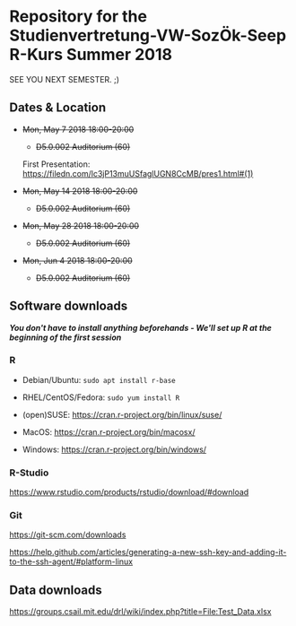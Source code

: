 # Repository for the Studienvertretung-VW-SozÖk-Seep R-Kurs Summer 2018

SEE YOU NEXT SEMESTER. ;)

## Dates & Location

- ~~Mon, May 7  2018	18:00-20:00~~
   + ~~D5.0.002 Auditorium (60)~~
   
   First Presentation: https://filedn.com/lc3jP13muUSfaglUGN8CcMB/pres1.html#(1)
   
- ~~Mon, May 14 2018	18:00-20:00~~	
   + ~~D5.0.002 Auditorium (60)~~
   
- ~~Mon, May 28 2018	18:00-20:00~~	
   + ~~D5.0.002 Auditorium (60)~~
   
- ~~Mon, Jun 4  2018	18:00-20:00~~
   + ~~D5.0.002 Auditorium (60)~~

## Software downloads

***You don't have to install anything beforehands - We'll set up R at the beginning of the first session***

### R

- Debian/Ubuntu: `sudo apt install r-base`

- RHEL/CentOS/Fedora: `sudo yum install R`

- (open)SUSE: https://cran.r-project.org/bin/linux/suse/

- MacOS: https://cran.r-project.org/bin/macosx/

- Windows: https://cran.r-project.org/bin/windows/

### R-Studio

https://www.rstudio.com/products/rstudio/download/#download

### Git

https://git-scm.com/downloads

https://help.github.com/articles/generating-a-new-ssh-key-and-adding-it-to-the-ssh-agent/#platform-linux

## Data downloads

https://groups.csail.mit.edu/drl/wiki/index.php?title=File:Test_Data.xlsx
